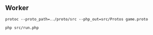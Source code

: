 ## Worker

```
protoc --proto_path=../proto/src --php_out=src/Protos game.proto
```

```
php src/run.php
```